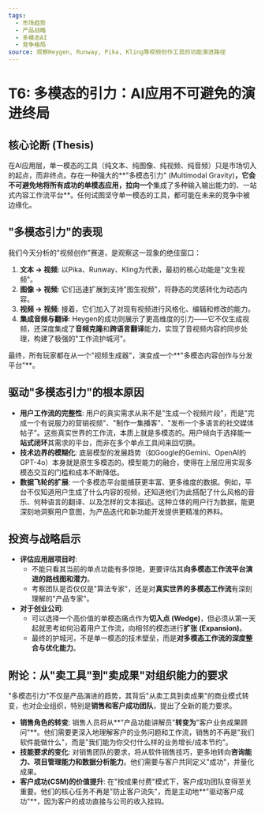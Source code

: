 ```yaml
---
tags:
  - 市场趋势
  - 产品战略
  - 多模态AI
  - 竞争格局
source: 观察Heygen, Runway, Pika, Kling等视频创作工具的功能演进路径
---
```


# T6: 多模态的引力：AI应用不可避免的演进终局

## 核心论断 (Thesis)
在AI应用层，单一模态的工具（纯文本、纯图像、纯视频、纯音频）只是市场切入的起点，而非终点。存在一种强大的**"多模态引力" (Multimodal Gravity)**，它会不可避免地将所有成功的单模态应用，拉向一个**集成了多种输入输出能力的、一站式内容工作流平台**。任何试图坚守单一模态的工具，都可能在未来的竞争中被边缘化。

## "多模态引力"的表现

我们今天分析的"视频创作"赛道，是观察这一现象的绝佳窗口：
1.  **文本 -> 视频**: 以Pika、Runway、Kling为代表，最初的核心功能是"文生视频"。
2.  **图像 -> 视频**: 它们迅速扩展到支持"图生视频"，将静态的灵感转化为动态内容。
3.  **视频 -> 视频**: 接着，它们加入了对现有视频进行风格化、编辑和修改的能力。
4.  **集成音频与翻译**: Heygen的成功则展示了更高维度的引力——它不仅生成视频，还深度集成了**音频克隆**和**跨语言翻译**能力，实现了音视频内容的同步处理，构建了极强的"工作流护城河"。

最终，所有玩家都在从一个"视频生成器"，演变成一个**"多模态内容创作与分发平台"**。

## 驱动"多模态引力"的根本原因

- **用户工作流的完整性**: 用户的真实需求从来不是"生成一个视频片段"，而是"完成一个有说服力的营销视频"、"制作一集播客"、"发布一个多语言的社交媒体帖子"。这些真实世界的工作流，本质上就是多模态的。用户倾向于选择能**一站式闭环**其需求的平台，而非在多个单点工具间来回切换。
- **技术边界的模糊化**: 底层模型的发展趋势（如Google的Gemini、OpenAI的GPT-4o）本身就是原生多模态的。模型能力的融合，使得在上层应用实现多模态交互的门槛和成本不断降低。
- **数据飞轮的扩展**: 一个多模态平台能捕获更丰富、更多维度的数据。例如，平台不仅知道用户生成了什么内容的视频，还知道他们为此搭配了什么风格的音乐、何种语言的翻译、以及怎样的文本描述。这种立体的用户行为数据，能更深刻地洞察用户意图，为产品迭代和新功能开发提供更精准的养料。

## 投资与战略启示
- **评估应用层项目时**:
    - 不能只看其当前的单点功能有多惊艳，更要评估其**向多模态工作流平台演进的路线图和潜力**。
    - 考察团队是否仅仅是"算法专家"，还是对**真实世界的多模态工作流**有深刻理解的"产品专家"。
- **对于创业公司**:
    - 可以选择一个高价值的单模态痛点作为**切入点 (Wedge)**，但必须从第一天起就思考如何沿着用户工作流，向相邻的模态进行**扩张 (Expansion)**。
    - 最终的护城河，不是单一模态的技术壁垒，而是**对多模态工作流的深度整合与优化能力**。

## 附论：从"卖工具"到"卖成果"对组织能力的要求

"多模态引力"不仅是产品演进的趋势，其背后"从卖工具到卖成果"的商业模式转变，也对企业组织，特别是**销售和客户成功团队**，提出了全新的能力要求。

- **销售角色的转变**: 销售人员将从**"产品功能讲解员"**转变为**"客户业务成果顾问"**。他们需要更深入地理解客户的业务问题和工作流，销售的不再是"我们软件能做什么"，而是"我们能为你交付什么样的业务增长/成本节约"。
- **技能要求的变化**: 对销售团队的要求，将从软件销售技巧，更多地转向**咨询能力、项目管理能力和数据分析能力**。他们需要与客户共同定义"成功"，并量化成果。
- **客户成功(CSM)的价值提升**: 在"按成果付费"模式下，客户成功团队变得至关重要。他们的核心任务不再是"防止客户流失"，而是主动地**"驱动客户成功"**，因为客户的成功直接与公司的收入挂钩。
